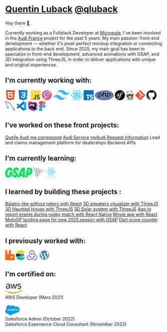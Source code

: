 # [Quentin Luback](https://www.linkedin.com/in/quentin-luback/) [@qluback](https://www.linkedin.com/in/quentin-luback/)

Hey there 👋,

Currently working as a Fullstack Developer at [Micropole](https://www.micropole.com/), I've been involved in the [Audi France](https://www.audi.fr) project for the past 5 years.
My main passion: front-end development — whether it's pixel-perfect mockup integration or connecting applications to the back end.
Since 2025, my main goal has been to specialize in front-end development, advanced animations with GSAP, and 3D integration using ThreeJS, in order to deliver applications with unique and original experiences.

<!--
**qluback/qluback** is a ✨ _special_ ✨ repository because its `README.md` (this file) appears on your GitHub profile.

Here are some ideas to get you started:

- 🔭 I’m currently working on ...
- 🌱 I’m currently learning ...
- 👯 I’m looking to collaborate on ...
- 🤔 I’m looking for help with ...
- 💬 Ask me about ...
- 📫 How to reach me: ...
- 😄 Pronouns: ...
- ⚡ Fun fact: ...
-->

## I'm currently working with:

<a href="https://en.wikipedia.org/wiki/HTML" title="HTML"><img src="img/html.png" /></a>
<a href="https://en.wikipedia.org/wiki/CSS" title="CSS"><img src="img/css.png" /></a>
<a href="https://en.wikipedia.org/wiki/JavaScript" title="JavaScript"><img src="img/javascript.png" /></a>
<a href="https://sass-lang.com/" title="SASS"><img src="img/sass.png" /></a>
<a href="https://tailwindcss.com/" title="TailwindCSS"><img src="img/tailwindcss.png" /></a>
<a href="https://react.dev/" title="React"><img src="img/react.png" /></a>
<a href="https://www.typescriptlang.org/" title="TypeScript"><img src="img/typescript.png" /></a>
<a href="https://www.php.net/" title="PHP"><img src="img/php.png" /></a>
<a href="https://symfony.com/" title="Symfony"><img src="img/symfony.png" /></a>
<a href="https://getcomposer.org/" title="Composer"><img src="img/composer.png" /></a>
<a href="https://git-scm.com/" title="Git"><img src="img/git.png" /></a>
<a href="https://github.com/" title="Github"><img src="img/github.png" /></a>
<a href="https://www.mysql.com/" title="MySQL"><img src="img/mysql.png" /></a>
<a href="https://code.visualstudio.com/" title="Visual Studio Code"><img src="img/vscode.png" /></a>
<a href="https://www.jetbrains.com/phpstorm/" title="PHPStorm"><img src="img/phpstorm.png" /></a>
<a href="https://www.figma.com/" title="Figma"><img src="img/figma.png" /></a>

## I've worked on these front projects:

[Quelle Audi me correspond](https://quelle-audi-me-correspond.audifrance.fr/)
[Audi Service](https://service.audifrance.fr/)
[myAudi Request Information](https://france.my.audi.com/information)
Lead and claims management platform for dealerships
Backend APIs

## I'm currently learning:

<a href="https://gsap.com/" title="GSAP"><img src="img/gsap.png" /></a>
<a href="https://threejs.org/" title="ThreeJS"><img src="img/threejs.png" /></a>
<a href="https://reactnative.dev/" title="React Native"><img src="img/reactnative.png" /></a>

## I learned by building these projects :

[Balatro-like without jokers with React](https://qluback-balatro.netlify.app/)
[3D sneakers visualizer with ThreeJS](https://qluback-sneaker-shop.netlify.app/)
[3D Haunted House with ThreeJS](https://qluback-haunted-house-3d.netlify.app/)
[3D Solar system with ThreeJS](https://qluback-solar-system-3d.netlify.app/)
[App to report events during rugby match with React Native](https://github.com/qluback/rugby-live-reporting-app)
[Movie app with React](https://github.com/qluback/movie-app)
[MotoGP landing page for new 2025 season with GSAP](https://github.com/qluback/motogp-landing-page)
[Dart score counter with React](https://github.com/qluback/dart-app)

## I previously worked with:

<a href="https://www.rabbitmq.com/" title="RabbitMQ"><img src="img/rabbitmq.png" /></a>
<a href="https://www.elastic.co" title="Elastic Search"><img src="img/elasticsearch.png" /></a>
<a href="https://redux.js.org/" title="Redux"><img src="img/redux.png" /></a>
<a href="https://wordpress.org/" title="WordPress"><img src="img/wordpress.png" /></a>

## I'm certified on:

<a href="https://aws.amazon.com/" title="AWS"><img src="img/aws.png" /></a><br>
AWS Developer (Mars 2021)<br><br>
<a href="https://www.salesforce.com/" title="Salesforce"><img src="img/salesforce.png" /></a><br>
Salesforce Admin (October 2022)<br>
Salesforce Experience Cloud Consultant (November 2023)

